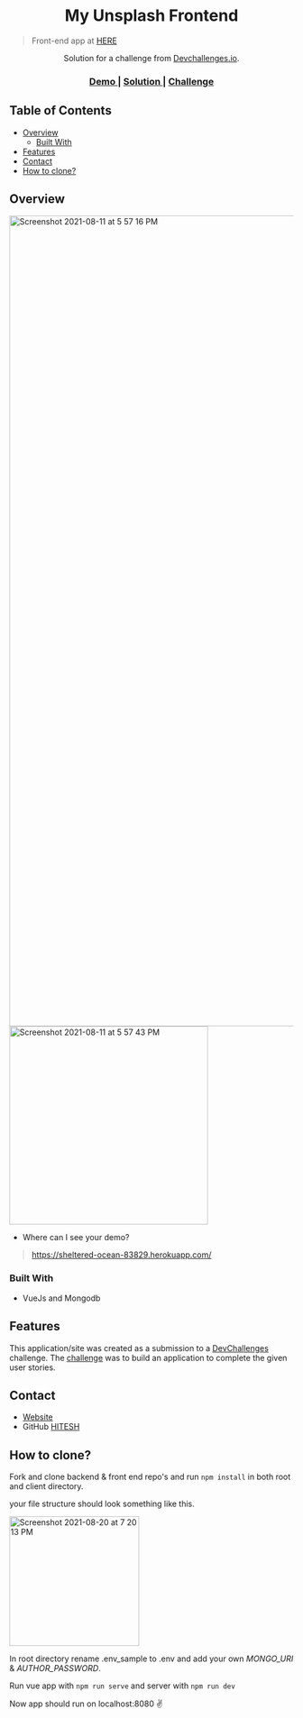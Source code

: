 <!-- Please update value in the {}  -->

<h1 align="center">My Unsplash Frontend</h1>

> Front-end app at [HERE](https://github.com/hitesh-coder/My-Unsplash-Frontend)

<div align="center">
   Solution for a challenge from  <a href="http://devchallenges.io" target="_blank">Devchallenges.io</a>.
</div>

<div align="center">
  <h3>
    <a href="https://sheltered-ocean-83829.herokuapp.com/">
      Demo
    </a>
    <span> | </span>
    <a href="https://sheltered-ocean-83829.herokuapp.com/">
      Solution
    </a>
    <span> | </span>
    <a href="https://devchallenges.io/challenges/Jymh2b2FyebRTUljkNcb">
      Challenge
    </a>
  </h3>
</div>

<!-- TABLE OF CONTENTS -->

## Table of Contents

- [Overview](#overview)
  - [Built With](#built-with)
- [Features](#features)
- [Contact](#contact)
- [How to clone?](#how-to-clone?)


<!-- OVERVIEW -->

## Overview

<img width="1439" alt="Screenshot 2021-08-11 at 5 57 16 PM" src="https://user-images.githubusercontent.com/58116679/129028512-8b53cd1b-6edc-4303-84a4-6cb98d48a29b.png">

<img width="352" alt="Screenshot 2021-08-11 at 5 57 43 PM" src="https://user-images.githubusercontent.com/58116679/129028530-6323ef2e-5e57-4d35-92ba-ec19c91cd6f2.png">

<!-- Introduce your projects by taking a screenshot or a gif. Try to tell visitors a story about your project by answering: -->

- Where can I see your demo?
> https://sheltered-ocean-83829.herokuapp.com/

### Built With

<!-- This section should list any major frameworks that you built your project using. Here are a few examples.-->

- VueJs and Mongodb

## Features

<!-- List the features of your application or follow the template. Don't share the figma file here :) -->

This application/site was created as a submission to a [DevChallenges](https://devchallenges.io/challenges) challenge. The [challenge](https://devchallenges.io/challenges/Jymh2b2FyebRTUljkNcb) was to build an application to complete the given user stories.

## Contact

- [Website](https://sheltered-ocean-83829.herokuapp.com/)
- GitHub [HITESH](https://github.com/hitesh-coder)

## How to clone?

Fork and clone backend & front end repo's and run ```npm install``` in both root and client directory.

your file structure should look something like this.

<img width="230" alt="Screenshot 2021-08-20 at 7 20 13 PM" src="https://user-images.githubusercontent.com/58116679/130243503-4a548fce-664e-4677-8ba0-411fe4e89000.png">

In root directory rename .env_sample to .env and add your own *MONGO_URI* & *AUTHOR_PASSWORD*.

Run vue app with ```npm run serve``` and server with ```npm run dev```

Now app should run on localhost:8080 ✌️

